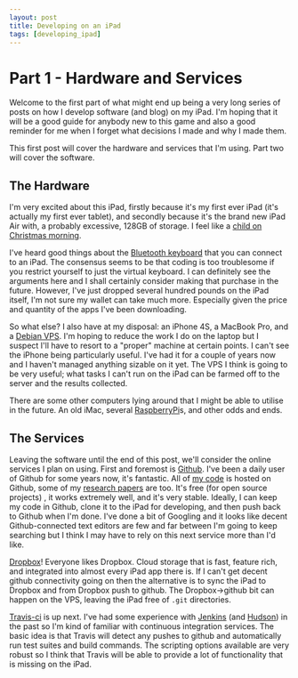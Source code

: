 ```yaml
---
layout: post
title: Developing on an iPad
tags: [developing_ipad]
---
```

# Part 1 - Hardware and Services

Welcome to the first part of what might end up being a very long series of posts on how I develop software (and blog) on my iPad. I'm hoping that it will be a good guide for anybody new to this game and also a good reminder for me when I forget what decisions I made and why I made them. 

This first post will cover the hardware and services that I'm using. Part two will cover the software. 

## The Hardware

I'm very excited about this iPad, firstly because it's my first ever iPad (it's actually my first ever tablet), and secondly because it's the brand new iPad Air with, a probably excessive, 128GB of storage. I feel like a [child on Christmas morning](http://youtube.com/watch?v=pFlcqWQVVuU).

I've heard good things about the [Bluetooth keyboard](http://store.apple.com/us/product/MC184LL/B/apple-wireless-keyboard-english?fnode=3e) that you can connect to an iPad. The consensus seems to be that coding is too troublesome if you restrict yourself to just the virtual keyboard. I can definitely see the arguments here and I shall certainly consider making that purchase in the future. However, I've just dropped several hundred pounds on the iPad itself, I'm not sure my wallet can take much more. Especially given the price and quantity of the apps I've been downloading. 

So what else? I also have at my disposal: an iPhone 4S, a MacBook Pro, and a [Debian VPS](http://bitfolk.com/referrals.html). I'm hoping to reduce the work I do on the laptop but I suspect I'll have to resort to a "proper" machine at certain points. I can't see the iPhone being particularly useful. I've had it for a couple of years now and I haven't managed anything sizable on it yet. The VPS I think is going to be very useful; what tasks I can't run on the iPad can be farmed off to the server and the results collected. 

There are some other computers lying around that I might be able to utilise in the future. An old iMac, several [RaspberryPi](http://www.raspberrypi.org/)s, and other odds and ends. 

## The Services

Leaving the software until the end of this post, we'll consider the online services I plan on using. First and foremost is [Github](https://github.com/). I've been a daily user of Github for some years now, it's fantastic. All of [my code](https://github.com/WilliamMayor) is hosted on Github, some of my [research papers](https://github.com/WilliamMayor/P2P2013) are too. It's free (for open source projects) , it works extremely well, and it's very stable. Ideally, I can keep my code in Github, clone it to the iPad for developing, and then push back to Github when I'm done. I've done a bit of Googling and it looks like decent Github-connected text editors are few and far between  I'm going to keep searching but I think I may have to rely on this next service more than I'd like.

[Dropbox](http://www.dropbox.com/)! Everyone likes Dropbox. Cloud storage that is fast, feature rich, and integrated into almost every iPad app there is. If I can't get decent github connectivity going on then the alternative is to sync the iPad to Dropbox and from Dropbox push to github. The Dropbox->github bit can happen on the VPS, leaving the iPad free of `.git` directories. 

[Travis-ci](http://travis-ci.com) is up next. I've had some experience with [Jenkins](http://jenkins-ci.org/) (and [Hudson](http://hudson-ci.org/)) in the past so I'm kind of familiar with continuous integration services. The basic idea is that Travis will detect any pushes to github and automatically run test suites and build commands. The scripting options available are very robust so I think that Travis will be able to provide a lot of functionality that is missing on the iPad. 


